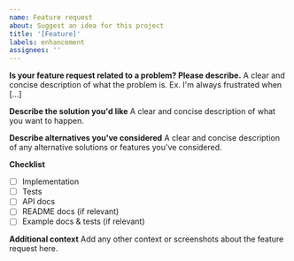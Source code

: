 ```yaml
---
name: Feature request
about: Suggest an idea for this project
title: '[Feature]'
labels: enhancement
assignees: ''
---
```


**Is your feature request related to a problem? Please describe.**
A clear and concise description of what the problem is. Ex. I'm always frustrated when [...]

**Describe the solution you'd like**
A clear and concise description of what you want to happen.

**Describe alternatives you've considered**
A clear and concise description of any alternative solutions or features you've considered.

**Checklist**

- [ ] Implementation
- [ ] Tests
- [ ] API docs
- [ ] README docs (if relevant)
- [ ] Example docs & tests (if relevant)

**Additional context**
Add any other context or screenshots about the feature request here.
